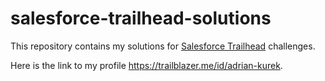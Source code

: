 # salesforce-trailhead-solutions
This repository contains my solutions for [Salesforce Trailhead](https://trailhead.salesforce.com/today) challenges.

Here is the link to my profile https://trailblazer.me/id/adrian-kurek.